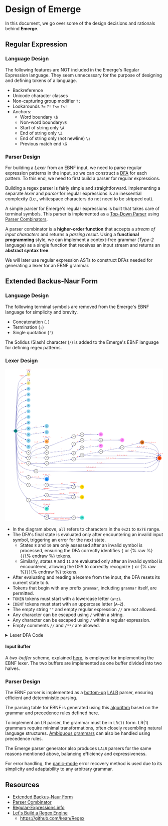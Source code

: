 # Design of Emerge

In this document, we go over some of the design decisions and rationals behind **Emerge**.

## Regular Expression

### Language Design

The following features are NOT included in the Emerge's Regular Expression language.
They seem unnecessary for the purpose of designing and defining tokens of a language.

  - Backreference
  - Unicode character classes
  - Non-capturing group modifier `?:`
  - Lookarounds `?=` `?!` `?<=` `?<!`
  - Anchors:
      - Word boundary `\b`
      - Non-word boundary`\B`
      - Start of string only `\A`
      - End of string only `\Z`
      - End of string only (not newline) `\z`
      - Previous match end `\G`

### Parser Design

For building a *Lexer* from an EBNF input, we need to parse regular expression patterns in the input,
so we can construct a [DFA](https://en.wikipedia.org/wiki/Deterministic_finite_automaton) for each pattern.
To this end, we need to first build a parser for regular expressions.

Building a regex parser is fairly simple and straightforward.
Implementing a separate *lexer* and *parser* for regular expressions is an inessential complexity
(i.e., whitespace characters do not need to be stripped out).

A simple parser for Emerge's regular expressions is built that takes care of terminal symbols.
This parser is implemented as a [Top-Down Parser](https://en.wikipedia.org/wiki/Top-down_parsing)
using [Parser Combinators](https://en.wikipedia.org/wiki/Parser_combinator).

A parser combinator is a **higher-order function** that accepts a *stream of input characters* and returns a *parsing result*.
Using a **functional programming** style, we can implement a context-free grammar (*Type-2* language)
as a single function that receives an input stream and returns an **abstract syntax tree**.

We will later use regular expression ASTs to construct DFAs needed for generating a lexer for an EBNF grammar.

## Extended Backus-Naur Form

### Language Design

The following terminal symbols are removed from the Emerge's EBNF language for simplicity and brevity.

  - Concatenation (`,`)
  - Termination (`;`)
  - Single quotation (`'`)

The Solidus (Slash) character (`/`) is added to the Emerge's EBNF language for defining regex patterns.

### Lexer Design

![Lexer DFA](./lexer-dfa.png)

  - In the diagram above, `all` refers to characters in the `0x21` to `0x7E` range.
  - The DFA's final state is evaluated only after encountering an invalid input symbol,
    triggering an error for the next state.
    - States `8` and `10` are only assessed after an invalid symbol is processed,
      ensuring the DFA correctly identifies `{` or {% raw %}`{{`{% endraw %} tokens.
    - Similarly, states `9` and `11` are evaluated only after an invalid symbol is encountered,
      allowing the DFA to correctly recognize `}` or {% raw %}`}}`{% endraw %} tokens.
  - After evaluating and reading a lexeme from the input, the DFA resets its current state to `0`.
  - Tokens that begin with any prefix `grammar`, including `grammar` itself, are permitted.
  - `TOKEN` tokens must start with a lowercase letter (`a`–`z`).
  - `IDENT` tokens must start with an uppercase letter (`A`–`Z`).
  - The empty string `""` and empty regular expression `//` are not allowed.
  - Any character can be escaped using `/` within a string.
  - Any character can be escaped using `/` within a regular expression.
  - Empty comments `//` and `/**/` are allowed.

<details>
<summary>Lexer DFA Code</summary>

```go
package main

import (
	"fmt"

	. "github.com/moorara/algo/automata"
)

func main() {
	dfa := NewDFA(0, States{
		1, 2,
		3, 4, 5, 6, 7, 8, 9, 10, 11, 12, 13, 14, 15,
		17,
		22, 27, 31,
		38, 40, 42,
		46, 50,
		51, 54,
	})

	//====================< WHITESPACES >====================

	dfa.Add(0, '\t', 1)
	dfa.Add(0, ' ', 1)

	dfa.Add(1, '\t', 1)
	dfa.Add(1, ' ', 1)

	//====================< NEWLINES >====================

	dfa.Add(0, '\n', 2)
	dfa.Add(0, '\r', 2)

	dfa.Add(2, '\n', 2)
	dfa.Add(2, '\r', 2)

	//====================< MISC TOKENS >====================

	dfa.Add(0, '=', 3)
	dfa.Add(0, ';', 4)
	dfa.Add(0, '|', 5)
	dfa.Add(0, '(', 6)
	dfa.Add(0, ')', 7)
	dfa.Add(0, '[', 8)
	dfa.Add(0, ']', 9)
	dfa.Add(0, '{', 10)
	dfa.Add(0, '}', 11)
	dfa.Add(10, '{', 12)
	dfa.Add(11, '}', 13)
	dfa.Add(0, '<', 14)
	dfa.Add(0, '>', 15)

	//====================< PREDEF >====================

	dfa.Add(0, '$', 16)

	for _, r := range "0123456789ABCDEFGHIJKLMNOPQRSTUVWXYZ_" {
		if 'A' <= r && r <= 'Z' {
			dfa.Add(16, Symbol(r), 17)
		}

		dfa.Add(17, Symbol(r), 17)
	}

	//====================< ASSOCIATIVITY TOKENS >====================

	dfa.Add(0, '@', 18)

	dfa.Add(18, 'l', 19)
	dfa.Add(19, 'e', 20)
	dfa.Add(20, 'f', 21)
	dfa.Add(21, 't', 22)

	dfa.Add(18, 'r', 23)
	dfa.Add(23, 'i', 24)
	dfa.Add(24, 'g', 25)
	dfa.Add(25, 'h', 26)
	dfa.Add(26, 't', 27)

	dfa.Add(18, 'n', 28)
	dfa.Add(28, 'o', 29)
	dfa.Add(29, 'n', 30)
	dfa.Add(30, 'e', 31)

	//====================< GRAMMER, IDENT >====================

	dfa.Add(0, 'g', 32)
	dfa.Add(32, 'r', 33)
	dfa.Add(33, 'a', 34)
	dfa.Add(34, 'm', 35)
	dfa.Add(35, 'm', 36)
	dfa.Add(36, 'a', 37)
	dfa.Add(37, 'r', 38)

	for _, r := range "0123456789_abcdefghijklmnopqrstuvwxyz" {
		if 'a' <= r && r != 'g' {
			dfa.Add(0, Symbol(r), 39)
		}

		if r != 'r' {
			dfa.Add(32, Symbol(r), 40)
			dfa.Add(37, Symbol(r), 40)
		}

		if r != 'a' {
			dfa.Add(33, Symbol(r), 40)
			dfa.Add(36, Symbol(r), 40)
		}

		if r != 'm' {
			dfa.Add(34, Symbol(r), 40)
			dfa.Add(35, Symbol(r), 40)
		}

		dfa.Add(38, Symbol(r), 40)
		dfa.Add(39, Symbol(r), 40)
		dfa.Add(40, Symbol(r), 40)
	}

	//====================< TOKEN >====================

	for _, r := range "0123456789ABCDEFGHIJKLMNOPQRSTUVWXYZ_" {
		if 'A' <= r && r <= 'Z' {
			dfa.Add(0, Symbol(r), 41)
		}

		dfa.Add(41, Symbol(r), 42)
		dfa.Add(42, Symbol(r), 42)
	}

	//====================< STRING >====================

	dfa.Add(0, '"', 43)
	dfa.Add(43, '\\', 44)

	for r := 0x21; r <= 0x7E; r++ {
		dfa.Add(44, Symbol(r), 45)

		if r != '"' && r != '\\' {
			dfa.Add(43, Symbol(r), 45)
			dfa.Add(45, Symbol(r), 45)
		}
	}

	dfa.Add(45, '\\', 44)
	dfa.Add(45, '"', 46)

	//====================< REGEX >====================

	dfa.Add(0, '/', 47)
	dfa.Add(47, '\\', 48)

	for r := 0x20; r <= 0x7E; r++ {
		dfa.Add(48, Symbol(r), 49)

		if r != '/' && r != '\\' && r != '*' {
			dfa.Add(47, Symbol(r), 49)
		}

		if r != '/' && r != '\\' {
			dfa.Add(49, Symbol(r), 49)
		}
	}

	dfa.Add(49, '\\', 48)
	dfa.Add(49, '/', 50)

	//====================< SINGLE-LINE COMMENT >====================

	dfa.Add(47, '/', 51)

	dfa.Add(51, '\t', 51)
	for r := 0x20; r <= 0x7E; r++ {
		dfa.Add(51, Symbol(r), 51)
	}

	//====================< MULTI-LINE COMMENT >====================

	dfa.Add(47, '*', 52)

	for _, r := range "\t\n\r" {
		dfa.Add(52, Symbol(r), 52)
		dfa.Add(53, Symbol(r), 52)
	}

	for r := 0x20; r <= 0x7E; r++ {
		if r != '*' {
			dfa.Add(52, Symbol(r), 52)
		}

		if r != '/' {
			dfa.Add(53, Symbol(r), 52)
		}
	}

	dfa.Add(52, '*', 53)
	dfa.Add(53, '/', 54)

	//====================< END >====================

	fmt.Println(dfa.DOT())
}
```

```dot
digraph "Lexer DFA" {
  rankdir=LR;
  concentrate=false;

  node [style=bold];
  edge [color=darkblue fontcolor=red]

  start [style=invis];
  0  [label="0", shape=circle style=filled color=teal];
  1  [label="1", shape=doublecircle style=filled color=khaki];
  2  [label="2", shape=doublecircle style=filled color=khaki];
  3  [label="3", shape=doublecircle style=filled color=skyblue];
  4  [label="4", shape=doublecircle style=filled color=skyblue];
  5  [label="5", shape=doublecircle style=filled color=skyblue];
  6  [label="6", shape=doublecircle style=filled color=skyblue];
  7  [label="7", shape=doublecircle style=filled color=skyblue];
  8  [label="8", shape=doublecircle style=filled color=skyblue];
  9  [label="9", shape=doublecircle style=filled color=skyblue];
  10 [label="10", shape=doublecircle style=filled color=skyblue];
  11 [label="11", shape=doublecircle style=filled color=skyblue];
  12 [label="12", shape=doublecircle style=filled color=skyblue];
  13 [label="13", shape=doublecircle style=filled color=skyblue];
  14 [label="14", shape=doublecircle style=filled color=skyblue];
  15 [label="15", shape=doublecircle style=filled color=skyblue];
  16 [label="16", shape=circle];
  17 [label="17", shape=doublecircle style=filled color=tan1];
  18 [label="18", shape=circle];
  19 [label="19", shape=circle];
  20 [label="20", shape=circle];
  21 [label="21", shape=circle];
  22 [label="22", shape=doublecircle style=filled color=orchid1];
  23 [label="23", shape=circle];
  24 [label="24", shape=circle];
  25 [label="25", shape=circle];
  26 [label="26", shape=circle];
  27 [label="27", shape=doublecircle style=filled color=orchid1];
  28 [label="28", shape=circle];
  29 [label="29", shape=circle];
  30 [label="30", shape=circle];
  31 [label="31", shape=doublecircle style=filled color=orchid1];
  32 [label="32", shape=circle];
  33 [label="33", shape=circle];
  34 [label="34", shape=circle];
  35 [label="35", shape=circle];
  36 [label="36", shape=circle];
  37 [label="37", shape=circle];
  38 [label="38", shape=doublecircle style=filled color=chocolate];
  39 [label="39", shape=circle];
  40 [label="40", shape=doublecircle style=filled color=orangered];
  41 [label="41", shape=circle];
  42 [label="42", shape=doublecircle style=filled color=dodgerblue];
  43 [label="43", shape=circle];
  44 [label="44", shape=circle];
  45 [label="45", shape=circle];
  46 [label="46", shape=doublecircle style=filled color=gold];
  47 [label="47", shape=circle];
  48 [label="48", shape=circle];
  49 [label="49", shape=circle];
  50 [label="50", shape=doublecircle style=filled color=gold];
  51 [label="51", shape=doublecircle style=filled color=turquoise];
  52 [label="52", shape=circle];
  53 [label="53", shape=circle];
  54 [label="54", shape=doublecircle style=filled color=turquoise];

  start -> 0 [];

  0 -> 1   [label="\\t space"];
  0 -> 2   [label="\\n \\r"];
  0 -> 3   [label="="];
  0 -> 4   [label=";"];
  0 -> 5   [label="|"];
  0 -> 6   [label="("];
  0 -> 7   [label=")"];
  0 -> 8   [label="["];
  0 -> 9   [label="]"];
  0 -> 10  [label="{"];
  0 -> 11  [label="}"];
  0 -> 14  [label="<"];
  0 -> 15  [label=">"];
  0 -> 16  [label="$"];
  0 -> 18  [label="@"];
  0 -> 32  [label="g"];
  0 -> 39  [label="a ... f h ... z"];
  0 -> 41  [label="A ... Z"];
  0 -> 43  [label="\""];
  0 -> 47  [label="/"];
  1 -> 1   [label="\\t space"];
  2 -> 2   [label="\\n \\r"];
  10 -> 12 [label="{"];
  11 -> 13 [label="}"];
  16 -> 17 [label="A ... Z"];
  17 -> 17 [label="0 ... 9 A ... Z _"];
  18 -> 19 [label="l"];
  18 -> 23 [label="r"];
  18 -> 28 [label="n"];
  19 -> 20 [label="e"];
  20 -> 21 [label="f"];
  21 -> 22 [label="t"];
  23 -> 24 [label="i"];
  24 -> 25 [label="g"];
  25 -> 26 [label="h"];
  26 -> 27 [label="t"];
  28 -> 29 [label="o"];
  29 -> 30 [label="n"];
  30 -> 31 [label="e"];
  32 -> 33 [label="r"];
  32 -> 40 [label="0 ... 9 _ a ... q s ... z"];
  33 -> 34 [label="a"];
  33 -> 40 [label="0 ... 9 _ b ... z"];
  34 -> 35 [label="m"];
  34 -> 40 [label="0 ... 9 _ a ... l n ... z"];
  35 -> 36 [label="m"];
  35 -> 40 [label="0 ... 9 _ a ... l n ... z"];
  36 -> 37 [label="a"];
  36 -> 40 [label="0 ... 9 _ b ... z"];
  37 -> 38 [label="r"];
  37 -> 40 [label="0 ... 9 _ a ... q s ... z"];
  38 -> 40 [label="0 ... 9 _ a ... z"];
  39 -> 40 [label="0 ... 9 _ a ... z"];
  40 -> 40 [label="0 ... 9 _ a ... z"];
  41 -> 42 [label="0 ... 9 A ... Z _"];
  42 -> 42 [label="0 ... 9 A ... Z _"];
  43 -> 44 [label="\\"];
  43 -> 45 [label="all except \\ \""];
  44 -> 45 [label="all"];
  45 -> 44 [label="\\"];
  45 -> 45 [label="all except \\ \""];
  45 -> 46 [label="\""];
  47 -> 48 [label="\\"];
  47 -> 49 [label="space, all except / * \\"];
  47 -> 51 [label="/"];
  47 -> 52 [label="*"];
  48 -> 49 [label="space, all"];
  49 -> 48 [label="\\"];
  49 -> 49 [label="space, all except / \\"];
  49 -> 50 [label="/"];
  51 -> 51 [label="tab, space, all"];
  52 -> 52 [label="whitespace, newline, all except *"];
  52 -> 53 [label="*"];
  53 -> 52 [label="whitespace, newline, all except /"];
  53 -> 54 [label="/"];
}
```
</details>

#### Input Buffer

A *two-buffer* scheme, explained [here](./3-lexer_theory.md#input-buffering), is employed for implementing the EBNF lexer.
The two buffers are implemented as one buffer divided into two halves.

### Parser Design

The EBNF parser is implemented as a [bottom-up](./4-parser_theory.md#bottom-up-parsing)
[LALR](./4-parser_theory.md#lalr-parsers) parser, ensuring efficient and deterministic parsing.

The parsing table for EBNF is generated using this
[algorithm](https://pkg.go.dev/github.com/moorara/algo/parser/lr/lookahead#BuildParsingTable)
based on the grammar and precedence rules defined [here](./5-definitions.md#extended-backus-naur-form).

To implement an LR parser, the grammar must be in `LR(1)` form.
LR(1) grammars require minimal transformations, often closely resembling natural language structures.
[Ambiguous grammars](./4-parser_theory.md#ambiguous-grammars) can also be handled using precedence rules.

The Emerge parser generator also produces `LALR` parsers for the same reasons mentioned above,
balancing efficiency and expressiveness.

For error handling, the [panic-mode](./4-parser_theory.md#panic-mode-recovery) error recovery method is used
due to its simplicity and adaptability to any arbitrary grammar.

## Resources

  - [Extended Backus–Naur Form](https://en.wikipedia.org/wiki/Extended_Backus%E2%80%93Naur_form)
  - [Parser Combinator](https://en.wikipedia.org/wiki/Parser_combinator)
  - [Regular-Expressions.info](https://www.regular-expressions.info)
  - [Let's Build a Regex Engine](https://kean.blog/post/lets-build-regex)
    - https://github.com/kean/Regex
